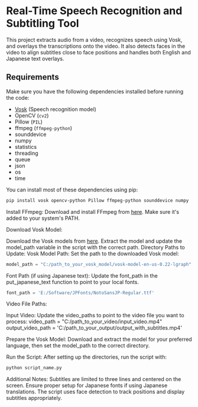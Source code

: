# Real-Time Speech Recognition and Subtitling Tool
This project extracts audio from a video, recognizes speech using Vosk, and overlays the transcriptions onto the video. It also detects faces in the video to align subtitles close to face positions and handles both English and Japanese text overlays.

## Requirements

Make sure you have the following dependencies installed before running the code:

- [Vosk](https://github.com/alphacep/vosk-api) (Speech recognition model)
- OpenCV (`cv2`)
- Pillow (`PIL`)
- ffmpeg (`ffmpeg-python`)
- sounddevice
- numpy
- statistics
- threading
- queue
- json
- os
- time

You can install most of these dependencies using pip:

```bash
pip install vosk opencv-python Pillow ffmpeg-python sounddevice numpy
```

Install FFmpeg: Download and install FFmpeg from [here](https://ffmpeg.org/download.html). Make sure it's added to your system's PATH.

Download Vosk Model:

Download the Vosk models from [here](https://alphacephei.com/vosk/models).
Extract the model and update the model_path variable in the script with the correct path.
Directory Paths to Update:
Vosk Model Path: Set the path to the downloaded Vosk model:

```python
model_path = "C:/path_to_your_vosk_model/vosk-model-en-us-0.22-lgraph"
```

Font Path (if using Japanese text): Update the font_path in the put_japanese_text function to point to your local fonts.

```python
font_path = 'E:/Software/JPFonts/NotoSansJP-Regular.ttf'
```

Video File Paths:

Input Video: Update the video_paths to point to the video file you want to process:
video_path = "C:/path_to_your_video/input_video.mp4"
output_video_path = 'C:/path_to_your_output/output_with_subtitles.mp4'

Prepare the Vosk Model: Download and extract the model for your preferred language, then set the model_path to the correct directory.

Run the Script: After setting up the directories, run the script with:

```bash
python script_name.py
```

Additional Notes:
Subtitles are limited to three lines and centered on the screen.
Ensure proper setup for Japanese fonts if using Japanese translations.
The script uses face detection to track positions and display subtitles appropriately.
